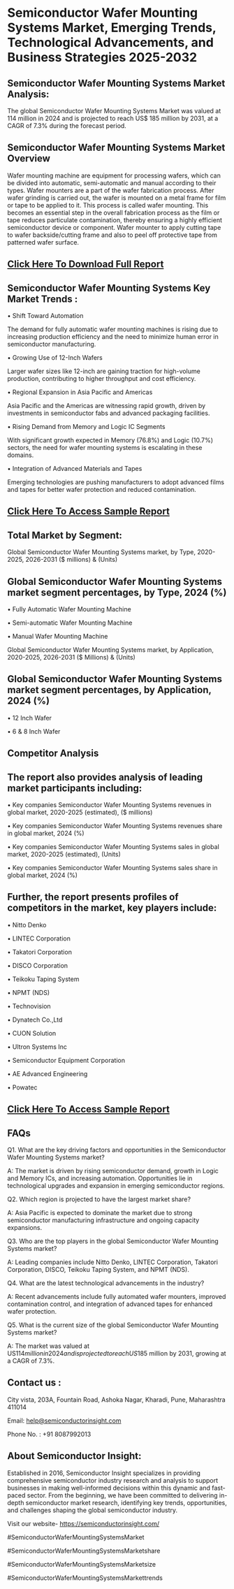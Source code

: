 Semiconductor Wafer Mounting Systems Market, Emerging Trends, Technological Advancements, and Business Strategies 2025-2032
=
Semiconductor Wafer Mounting Systems Market Analysis:
-
The global Semiconductor Wafer Mounting Systems Market was valued at 114 million in 2024 and is projected to reach US$ 185 million by 2031, at a CAGR of 7.3% during the forecast period.

Semiconductor Wafer Mounting Systems Market Overview
-
Wafer mounting machine are equipment for processing wafers, which can be divided into automatic, semi-automatic and manual according to their types. Wafer mounters are a part of the wafer fabrication process. After wafer grinding is carried out, the wafer is mounted on a metal frame for film or tape to be applied to it. This process is called wafer mounting. This becomes an essential step in the overall fabrication process as the film or tape reduces particulate contamination, thereby ensuring a highly efficient semiconductor device or component. Wafer mounter to apply cutting tape to wafer backside/cutting frame and also to peel off protective tape from patterned wafer surface.

[Click Here To Download Full Report](https://semiconductorinsight.com/report/semiconductor-wafer-mounting-systems-market/)
-
Semiconductor Wafer Mounting Systems Key Market Trends  :
-
•	Shift Toward Automation

The demand for fully automatic wafer mounting machines is rising due to increasing production efficiency and the need to minimize human error in semiconductor manufacturing.

•	Growing Use of 12-Inch Wafers

Larger wafer sizes like 12-inch are gaining traction for high-volume production, contributing to higher throughput and cost efficiency.

•	Regional Expansion in Asia Pacific and Americas

Asia Pacific and the Americas are witnessing rapid growth, driven by investments in semiconductor fabs and advanced packaging facilities.

•	Rising Demand from Memory and Logic IC Segments

With significant growth expected in Memory (76.8%) and Logic (10.7%) sectors, the need for wafer mounting systems is escalating in these domains.

•	Integration of Advanced Materials and Tapes

Emerging technologies are pushing manufacturers to adopt advanced films and tapes for better wafer protection and reduced contamination.

[Click Here To Access Sample Report](https://semiconductorinsight.com/download-sample-report/?product_id=91124)
-
Total Market by Segment:
-
Global Semiconductor Wafer Mounting Systems market, by Type, 2020-2025, 2026-2031 ($ millions) & (Units)

Global Semiconductor Wafer Mounting Systems market segment percentages, by Type, 2024 (%)
-
•	Fully Automatic Wafer Mounting Machine

•	Semi-automatic Wafer Mounting Machine

•	Manual Wafer Mounting Machine

Global Semiconductor Wafer Mounting Systems market, by Application, 2020-2025, 2026-2031 ($ Millions) & (Units)

Global Semiconductor Wafer Mounting Systems market segment percentages, by Application, 2024 (%)
-
•	12 Inch Wafer

•	6 & 8 Inch Wafer

Competitor Analysis
-
The report also provides analysis of leading market participants including:
-
•	Key companies Semiconductor Wafer Mounting Systems revenues in global market, 2020-2025 (estimated), ($ millions)

•	Key companies Semiconductor Wafer Mounting Systems revenues share in global market, 2024 (%)

•	Key companies Semiconductor Wafer Mounting Systems sales in global market, 2020-2025 (estimated), (Units)

•	Key companies Semiconductor Wafer Mounting Systems sales share in global market, 2024 (%)

Further, the report presents profiles of competitors in the market, key players include:
-
•	Nitto Denko

•	LINTEC Corporation

•	Takatori Corporation

•	DISCO Corporation

•	Teikoku Taping System

•	NPMT (NDS)

•	Technovision

•	Dynatech Co.,Ltd

•	CUON Solution

•	Ultron Systems Inc

•	Semiconductor Equipment Corporation

•	AE Advanced Engineering

•	Powatec

[Click Here To Access Sample Report](https://semiconductorinsight.com/download-sample-report/?product_id=91124)
-
FAQs
-
Q1. What are the key driving factors and opportunities in the Semiconductor Wafer Mounting Systems market?

A: The market is driven by rising semiconductor demand, growth in Logic and Memory ICs, and increasing automation. Opportunities lie in technological upgrades and expansion in emerging semiconductor regions.

Q2. Which region is projected to have the largest market share?

A: Asia Pacific is expected to dominate the market due to strong semiconductor manufacturing infrastructure and ongoing capacity expansions.

Q3. Who are the top players in the global Semiconductor Wafer Mounting Systems market?

A: Leading companies include Nitto Denko, LINTEC Corporation, Takatori Corporation, DISCO, Teikoku Taping System, and NPMT (NDS).

Q4. What are the latest technological advancements in the industry?

A: Recent advancements include fully automated wafer mounters, improved contamination control, and integration of advanced tapes for enhanced wafer protection.

Q5. What is the current size of the global Semiconductor Wafer Mounting Systems market?

A: The market was valued at US$114 million in 2024 and is projected to reach US$185 million by 2031, growing at a CAGR of 7.3%.

Contact us : 
-
City vista, 203A, Fountain Road, Ashoka Nagar, Kharadi, Pune, Maharashtra 411014

Email: help@semiconductorinsight.com

Phone No. : +91 8087992013

About Semiconductor Insight:
-
Established in 2016, Semiconductor Insight specializes in providing comprehensive semiconductor industry research and analysis to support businesses in making well-informed decisions within this dynamic and fast-paced sector. From the beginning, we have been committed to delivering in-depth semiconductor market research, identifying key trends, opportunities, and challenges shaping the global semiconductor industry.

Visit our website- https://semiconductorinsight.com/

#SemiconductorWaferMountingSystemsMarket 

#SemiconductorWaferMountingSystemsMarketshare

#SemiconductorWaferMountingSystemsMarketsize

#SemiconductorWaferMountingSystemsMarkettrends 
 
 

